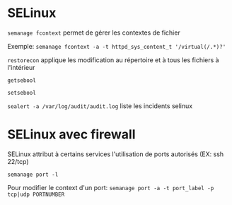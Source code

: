 # SELinux

`semanage fcontext` permet de gérer les contextes de fichier

Exemple: `semanage fcontext -a -t httpd_sys_content_t '/virtual(/.*)?'`

`restorecon` applique les modification au répertoire et à tous les fichiers à l'intérieur

`getsebool`

`setsebool`

`sealert -a /var/log/audit/audit.log` liste les incidents selinux 

# SELinux avec firewall

SELinux attribut à certains services l'utilisation de ports autorisés (EX: ssh 22/tcp)

`semanage port -l`

Pour modifier le context d'un port:
`semanage port -a -t port_label -p tcp|udp PORTNUMBER`

